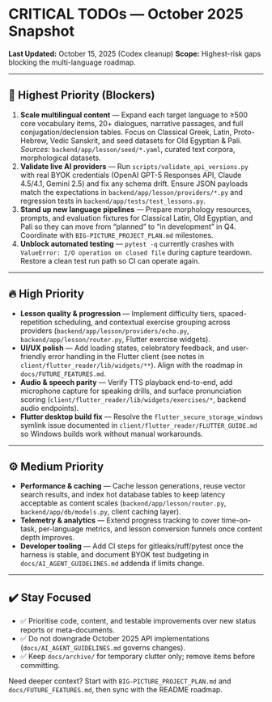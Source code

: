 # CRITICAL TODOs — October 2025 Snapshot

**Last Updated:** October 15, 2025 (Codex cleanup)
**Scope:** Highest-risk gaps blocking the multi-language roadmap.

---

## 🚨 Highest Priority (Blockers)
1. **Scale multilingual content** — Expand each target language to ≥500 core vocabulary items, 20+ dialogues, narrative passages, and full conjugation/declension tables. Focus on Classical Greek, Latin, Proto-Hebrew, Vedic Sanskrit, and seed datasets for Old Egyptian & Pali.
   _Sources:_ `backend/app/lesson/seed/*.yaml`, curated text corpora, morphological datasets.
2. **Validate live AI providers** — Run `scripts/validate_api_versions.py` with real BYOK credentials (OpenAI GPT-5 Responses API, Claude 4.5/4.1, Gemini 2.5) and fix any schema drift. Ensure JSON payloads match the expectations in `backend/app/lesson/providers/*.py` and regression tests in `backend/app/tests/test_lessons.py`.
3. **Stand up new language pipelines** — Prepare morphology resources, prompts, and evaluation fixtures for Classical Latin, Old Egyptian, and Pali so they can move from “planned” to “in development” in Q4. Coordinate with `BIG-PICTURE_PROJECT_PLAN.md` milestones.
4. **Unblock automated testing** — `pytest -q` currently crashes with `ValueError: I/O operation on closed file` during capture teardown. Restore a clean test run path so CI can operate again.

---

## 🔥 High Priority
- **Lesson quality & progression** — Implement difficulty tiers, spaced-repetition scheduling, and contextual exercise grouping across providers (`backend/app/lesson/providers/echo.py`, `backend/app/lesson/router.py`, Flutter exercise widgets).
- **UI/UX polish** — Add loading states, celebratory feedback, and user-friendly error handling in the Flutter client (see notes in `client/flutter_reader/lib/widgets/**`). Align with the roadmap in `docs/FUTURE_FEATURES.md`.
- **Audio & speech parity** — Verify TTS playback end-to-end, add microphone capture for speaking drills, and surface pronunciation scoring (`client/flutter_reader/lib/widgets/exercises/*`, backend audio endpoints).
- **Flutter desktop build fix** — Resolve the `flutter_secure_storage_windows` symlink issue documented in `client/flutter_reader/FLUTTER_GUIDE.md` so Windows builds work without manual workarounds.

---

## ⚙️ Medium Priority
- **Performance & caching** — Cache lesson generations, reuse vector search results, and index hot database tables to keep latency acceptable as content scales (`backend/app/lesson/router.py`, `backend/app/db/models.py`, client caching layer).
- **Telemetry & analytics** — Extend progress tracking to cover time-on-task, per-language metrics, and lesson conversion funnels once content depth improves.
- **Developer tooling** — Add CI steps for gitleaks/ruff/pytest once the harness is stable, and document BYOK test budgeting in `docs/AI_AGENT_GUIDELINES.md` addenda if limits change.

---

## ✔️ Stay Focused
- ✅ Prioritise code, content, and testable improvements over new status reports or meta-documents.
- ✅ Do not downgrade October 2025 API implementations (`docs/AI_AGENT_GUIDELINES.md` governs changes).
- ✅ Keep `docs/archive/` for temporary clutter only; remove items before committing.

Need deeper context? Start with `BIG-PICTURE_PROJECT_PLAN.md` and `docs/FUTURE_FEATURES.md`, then sync with the README roadmap.
